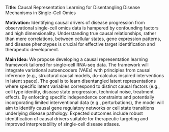 **Title:** Causal Representation Learning for Disentangling Disease Mechanisms in Single-Cell Omics

**Motivation:** Identifying causal drivers of disease progression from observational single-cell omics data is hampered by confounding factors and high dimensionality. Understanding true causal relationships, rather than mere correlations, between cellular states, gene expression patterns, and disease phenotypes is crucial for effective target identification and therapeutic development.

**Main Idea:** We propose developing a causal representation learning framework tailored for single-cell RNA-seq data. The framework will integrate variational autoencoders (VAEs) with principles from causal inference (e.g., structural causal models, do-calculus inspired interventions in latent space). The goal is to learn disentangled latent representations where specific latent variables correspond to distinct causal factors (e.g., cell type identity, disease state progression, technical noise, treatment effect). By enforcing specific independence constraints and potentially incorporating limited interventional data (e.g., perturbations), the model will aim to identify causal gene regulatory networks or cell state transitions underlying disease pathology. Expected outcomes include robust identification of causal drivers suitable for therapeutic targeting and improved interpretability of single-cell disease atlases.